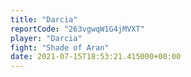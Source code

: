 ```yaml
---
title: "Darcia"
reportCode: "263vgwqW1G4jMVXT"
player: "Darcia"
fight: "Shade of Aran"
date: 2021-07-15T18:53:21.415000+00:00
---
```

